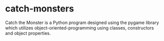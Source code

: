 # catch-monsters

Catch the Monster is a Python program designed using the pygame library which utilizes object-oriented-programming using classes, constructors and object properties.
